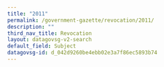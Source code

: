 ```yaml
---
title: "2011"
permalink: /government-gazette/revocation/2011/
description: ""
third_nav_title: Revocation
layout: datagovsg-v2-search
default_field: Subject
datagovsg-id: d_042d9260be4ebb02e3a7f86ec5893b74
---
```

